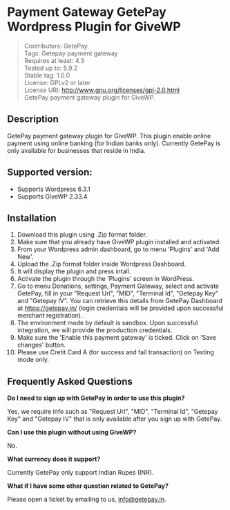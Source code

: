 # Payment Gateway GetePay Wordpress Plugin for GiveWP

> Contributors: GetePay<br>
> Tags: Getepay payment gateway<br>
> Requires at least: 4.3<br>
> Tested up to: 5.9.2<br>
> Stable tag: 1.0.0<br>
> License: GPLv2 or later<br>
> License URI: http://www.gnu.org/licenses/gpl-2.0.html<br>	
> GetePay payment gateway plugin for GiveWP.

## Description
	
GetePay payment gateway plugin for GiveWP. This plugin enable online payment using online banking (for Indian banks only). Currently GetePay is only available for businesses that reside in India.
	
## Supported version:
* Supports Wordpress 6.3.1
* Supports GiveWP 2.33.4

## Installation

1. Download this plugin using .Zip format folder.
2. Make sure that you already have GiveWP plugin installed and activated.
3. From your Wordpress admin dashboard, go to menu 'Plugins' and 'Add New'.
4. Upload the .Zip format folder inside Wordpress Dashboard.
5. It will display the plugin and press intall.
6. Activate the plugin through the 'Plugins' screen in WordPress.
7. Go to menu Donations, settings, Payment Gateway, select and activate GetePay, fill in your "Request Url", "MID", "Terminal Id", "Getepay Key" and "Getepay IV". You can retrieve this details from GetePay Dashboard at https://getepay.in/ (login credentials will be provided upon successful merchant registration).
8. The environment mode by default is sandbox. Upon successful integration, we will provide the production credentials.
9. Make sure the 'Enable this payment gateway' is ticked. Click on 'Save changes' button.
10. Please use Cretit Card A (for success and fail transaction) on Testing mode only.

## Frequently Asked Questions
	
**Do I need to sign up with GetePay in order to use this plugin?**
	
Yes, we require info such as "Request Url", "MID", "Terminal Id", "Getepay Key" and "Getepay IV" that is only available after you sign up with GetePay.
	
**Can I use this plugin without using GiveWP?**
	
No.
	
**What currency does it support?**
	
Currently GetePay only support Indian Rupes (INR).
	
**What if I have some other question related to GetePay?**
	
Please open a ticket by emailing to us, info@getepay.in.
